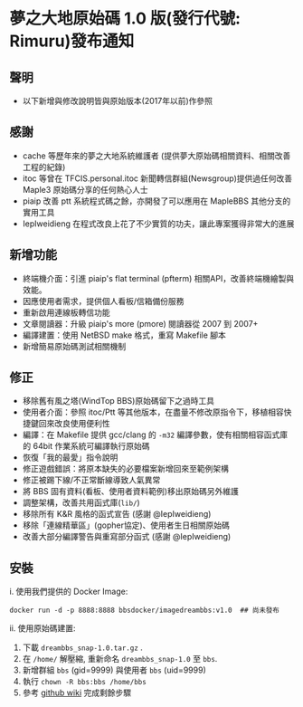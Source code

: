 # 夢之大地原始碼 1.0 版(發行代號: Rimuru)發布通知

## 聲明

* 以下新增與修改說明皆與原始版本(2017年以前)作參照

## 感謝
* cache 等歷年來的夢之大地系統維護者 (提供夢大原始碼相關資料、相關改善工程的紀錄)
* itoc 等曾在 TFCIS.personal.itoc 新聞轉信群組(Newsgroup)提供過任何改善 Maple3 原始碼分享的任何熱心人士
* piaip 改善 ptt 系統程式碼之餘，亦開發了可以應用在 MapleBBS 其他分支的實用工具
* IepIweidieng 在程式改良上花了不少實質的功夫，讓此專案獲得非常大的進展

## 新增功能 
* 終端機介面：引進 piaip's flat terminal (pfterm) 相關API，改善終端機繪製與效能。
* 因應使用者需求，提供個人看板/信箱備份服務
* 重新啟用連線板轉信功能
* 文章閱讀器：升級 piaip's more (pmore) 閱讀器從 2007 到 2007+
* 編譯建置：使用 NetBSD make 格式，重寫 Makefile 腳本
* 新增簡易原始碼測試相關機制

## 修正
* 移除舊有風之塔(WindTop BBS)原始碼留下之過時工具
* 使用者介面：參照 itoc/Ptt 等其他版本，在盡量不修改原指令下，移植相容快捷鍵回來改良使用便利性
* 編譯：在 Makefile 提供 gcc/clang 的 `-m32` 編譯參數，使有相關相容函式庫的 64bit 作業系統可編譯執行原始碼
* 恢復「我的最愛」指令說明
* 修正遊戲錯誤：將原本缺失的必要檔案新增回來至範例架構
* 修正被踢下線/不正常斷線導致人氣異常
* 將 BBS 固有資料(看板、使用者資料範例)移出原始碼另外維護
* 調整架構，改善共用函式庫(`lib/`)
* 移除所有 K&R 風格的函式宣告 (感謝 @IepIweidieng)
* 移除「連線精華區」(gopher協定)、使用者生日相關原始碼
* 改善大部分編譯警告與重寫部分函式 (感謝 @IepIweidieng)

## 安裝

i. 使用我們提供的 Docker Image:
```
docker run -d -p 8888:8888 bbsdocker/imagedreambbs:v1.0  ## 尚未發布
```

ii. 使用原始碼建置:

1. 下載 `dreambbs_snap-1.0.tar.gz` .
2. 在 `/home/` 解壓縮, 重新命名 `dreambbs_snap-1.0` 至 `bbs`.
3. 新增群組 `bbs` (gid=9999) 與使用者 `bbs` (uid=9999)
4. 執行 `chown -R bbs:bbs /home/bbs`
5. 參考 [github wiki](https://github.com/ccns/dreambbs/wiki/INSTALL) 完成剩餘步驟
